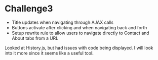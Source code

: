 # Challenge3

- Title updates when navigating through AJAX calls
- Buttons activate after clicking and when navigating back and forth
- Setup rewrite rule to allow users to navigate directly to Contact and About tabs from a URL

Looked at History.js, but had issues with code being displayed.  I will look into it more since it seems like a useful tool.
